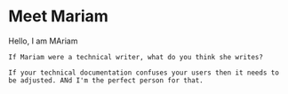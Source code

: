 
# Meet Mariam
Hello, I am MAriam


 
    If Mariam were a technical writer, what do you think she writes?
    
    If your technical documentation confuses your users then it needs to be adjusted. ANd I'm the perfect person for that.






